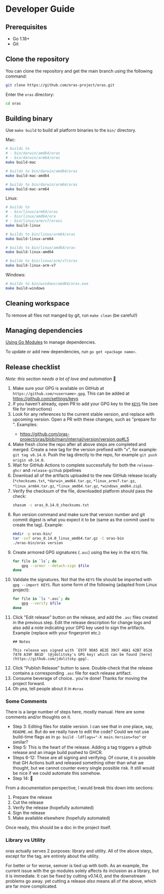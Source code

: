 # Developer Guide

## Prerequisites

- Go 1.18+
- Git

## Clone the repository

You can clone the repository and get the main branch using the following command:

```bash
git clone https://github.com/oras-project/oras.git
```

Enter the `oras` directory:

```bash
cd oras
```

## Building binary

Use `make build` to build all platform binaries to the `bin/` directory.

Mac:

```bash
# builds to
# - bin/darwin/amd64/oras
# - bin/darwin/arm64/oras
make build-mac

# builds to bin/darwin/amd64/oras
make build-mac-amd64

# builds to bin/darwin/arm64/oras
make build-mac-arm64
```

Linux:

```bash
# builds to
# - bin/linux/arm64/oras
# - bin/linux/amd64/ora
# - bin/linux/arm/v7/orass
make build-linux

# builds to bin/linux/arm64/oras
make build-linux-arm64

# builds to bin/linux/amd64/oras
make build-linux-amd64

# builds to bin/linux/arm/v7/oras
make build-linux-arm-v7
```

Windows:

```bash
# builds to bin/windows/amd64/oras.exe
make build-windows
```

## Cleaning workspace

To remove all files not manged by git, run `make clean` (be careful!)

## Managing dependencies

[Using Go Modules](https://blog.golang.org/using-go-modules) to manage dependencies.

To update or add new dependencies, run `go get <package name>`.

## Release checklist

*Note: this section needs a lot of love and automation* 🙂

1. Make sure your GPG is available on GitHub at `https://github.com/<username>.gpg`. This can be added at https://github.com/settings/keys
2. If you haven't already, open PR to add your GPG key to the [`KEYS`](https://github.com/oras-project/oras/blob/main/KEYS) file (see file for instructions)
3. Look for any references to the current stable version, and replace with upcoming version. Open a PR with these changes, such as "prepare for <version>". Examples:
    * https://github.com/oras-project/oras/blob/main/internal/version/version.go#L5
4. Make fresh clone the repo after all above steps are completed and merged. Create a new tag for the version prefixed with "v", for example: `git tag v0.14.0`. Push the tag directly to the repo, for example `git push origin v0.14.0`.
5. Wait for GitHub Actions to complete successfully for both the `release-ghcr` and `release-github` pipelines
6. Download all of the artifacts uploaded to the new GitHub release locally (`*checksums.txt`, `*darwin_amd64.tar.gz`, `*linux_armv7.tar.gz`, `*linux_arm64.tar.gz`, `*linux_amd64.tar.gz`, `*windows_amd64.zip`).
7. Verify the checksum of the file, downloaded platform should pass the check:
    ```sh
    shasum -c oras_0.14.0_checksums.txt
    ```
8. Run version command and make sure that version number and git commit digest is what you expect it to be (same as the commit used to create the tag). Example:
    ```sh
    mkdir -p oras-bin/
    tar -zxf oras_0.14.0_linux_amd64.tar.gz -C oras-bin
    ./oras-bin/oras version
    ```
9. Create armored GPG signatures (`.asc`) using the key in the `KEYS` file.
    ```sh
    for file in `ls`; do
        gpg --armor --detach-sign $file
    done
    ```
10. Validate the signatures. Not that the `KEYS` file should be imported with `gpg --import KEYS`. Run some form of the following (adapted from Linux project):
    ```bash
    for file in `ls *.asc`; do
        gpg --verify $file
    done
    ```
11. Click "Edit release" button on the release, and add the `.asc` files created in the previous step. Edit the release description for change logs and also add a note indicating your GPG key used to sign the artifacts. Example (replace with your fingerprint etc.):
    ```
    ## Notes

    This release was signed with `E97F 9DA5 AE2E 39CF 48A1 42B7 852A 7470 A39F B81D` (@jdolitsky's GPG key) which can be found [here](https://github.com/jdolitsky.gpg).
    ```
12. Click "Publish Release" button to save. Double-check that the release contains a corresponding `.asc` file for each release artifact.
13. Consume beverage of choice.. you're done! Thanks for moving the project forward.
14. Oh yea, tell people about it in `#oras`
    
### Some Comments

There is a large number of steps here, mostly manual. Here are some comments and/or thoughts on it.

* Step 3: Editing files for stable version. I can see that in one place, say, `README.md`. But do we really have to edit the code? Could we not use build-time flags as in `go build -ldflags="-X main.Version=foo"` or similar?
* Step 5: This is the heart of the release. Adding a tag triggers a github release and an image build pushed to GHCR.
* Steps 6-12: These are all signing and verifying. Of course, it is possible that GH Actions built and released something other than what we thought, but we cannot counter every single possible risk. It still would be nice if we could automate this somehow.
* Step 14: :beer:

From a documentation perspective, I would break this down into sections:

1. Prepare the release
2. Cut the release
3. Verify the release (hopefully automated)
4. Sign the release
5. Make available elsewhere (hopefully automated)

Once ready, this should be a doc in the project itself.

### Library vs Utility

oras actually serves 2 purposes: library and utility. All of the above steps, except for the tag, are entirely about the utility.

For better or for worse, semver is tied up with both. As an example, the current issue with the go modules solely affects its inclusion as a library, but it is immediate. It can be fixed by cutting v0.14.0, and the downstream problems go away. yet cutting a release _also_ means all of the above, which are far more complicated.